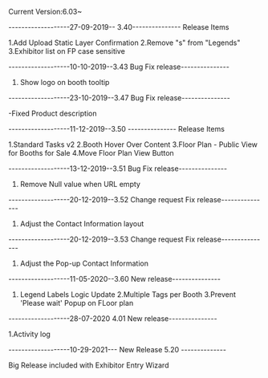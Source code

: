 Current Version:6.03~



-------------------27-09-2019-- 3.40---------------
Release Items

1.Add Upload Static Layer Confirmation
2.Remove "s" from "Legends"
3.Exhibitor list on FP case sensitive

-------------------10-10-2019--3.43 Bug Fix release---------------

1. Show logo on booth tooltip

-------------------23-10-2019--3.47 Bug Fix release---------------

-Fixed Product description

-------------------11-12-2019--3.50 ---------------
Release Items

1.Standard Tasks v2
2.Booth Hover Over Content
3.Floor Plan - Public View for Booths for Sale
4.Move Floor Plan View Button

-------------------13-12-2019--3.51 Bug Fix release---------------

1. Remove Null value when URL empty

-------------------20-12-2019--3.52 Change request Fix release---------------

1. Adjust the Contact Information layout

-------------------20-12-2019--3.53 Change request Fix release---------------

1. Adjust the Pop-up Contact Information

-------------------11-05-2020--3.60 New release---------------

1. Legend Labels Logic Update
2.Multiple Tags per Booth
3.Prevent 'Please wait' Popup on FLoor plan


-------------------28-07-2020 4.01 New release---------------

1.Activity log

-------------------10-29-2021--- New Release 5.20 --------------

Big Release included with Exhibitor Entry Wizard
